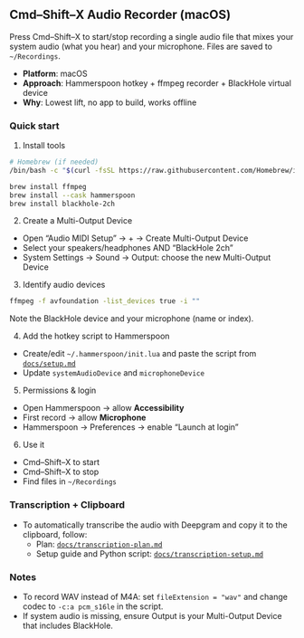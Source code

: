 ## Cmd–Shift–X Audio Recorder (macOS)

Press Cmd–Shift–X to start/stop recording a single audio file that mixes your system audio (what you hear) and your microphone. Files are saved to `~/Recordings`.

- **Platform**: macOS
- **Approach**: Hammerspoon hotkey + ffmpeg recorder + BlackHole virtual device
- **Why**: Lowest lift, no app to build, works offline

### Quick start

1) Install tools
```bash
# Homebrew (if needed)
/bin/bash -c "$(curl -fsSL https://raw.githubusercontent.com/Homebrew/install/HEAD/install.sh)"

brew install ffmpeg
brew install --cask hammerspoon
brew install blackhole-2ch
```

2) Create a Multi-Output Device
- Open “Audio MIDI Setup” → + → Create Multi-Output Device
- Select your speakers/headphones AND “BlackHole 2ch”
- System Settings → Sound → Output: choose the new Multi-Output Device

3) Identify audio devices
```bash
ffmpeg -f avfoundation -list_devices true -i ""
```
Note the BlackHole device and your microphone (name or index).

4) Add the hotkey script to Hammerspoon
- Create/edit `~/.hammerspoon/init.lua` and paste the script from [`docs/setup.md`](docs/setup.md)
- Update `systemAudioDevice` and `microphoneDevice`

5) Permissions & login
- Open Hammerspoon → allow **Accessibility**
- First record → allow **Microphone**
- Hammerspoon → Preferences → enable “Launch at login”

6) Use it
- Cmd–Shift–X to start
- Cmd–Shift–X to stop
- Find files in `~/Recordings`

### Transcription + Clipboard
- To automatically transcribe the audio with Deepgram and copy it to the clipboard, follow:
  - Plan: [`docs/transcription-plan.md`](docs/transcription-plan.md)
  - Setup guide and Python script: [`docs/transcription-setup.md`](docs/transcription-setup.md)

### Notes
- To record WAV instead of M4A: set `fileExtension = "wav"` and change codec to `-c:a pcm_s16le` in the script.
- If system audio is missing, ensure Output is your Multi-Output Device that includes BlackHole.
